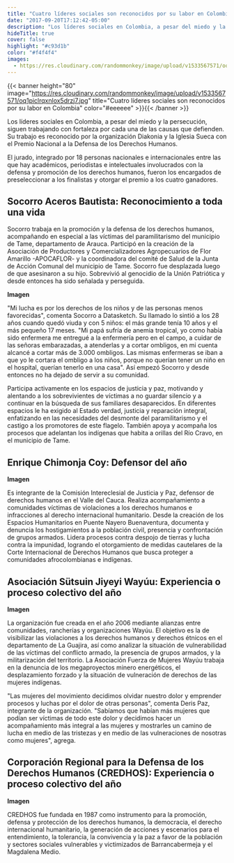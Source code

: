 ```yaml
---
title: "Cuatro líderes sociales son reconocidos por su labor en Colombia"
date: "2017-09-20T17:12:42-05:00"
description: "Los líderes sociales en Colombia, a pesar del miedo y la persecución, siguen trabajando con fortaleza por cada una de las causas que defienden. Su trabajo es reconocido por la organización Diakonia y la Iglesia Sueca con el Premio Nacional a la Defensa de los Derechos Humanos."
hideTitle: true
cover: false
highlight: "#c93d1b"
color: "#f4f4f4"
images:
  - https://res.cloudinary.com/randommonkey/image/upload/v1533567571/oq1piclrqxnlox5drzj7.jpg
---
```


{{< banner height="80" image="https://res.cloudinary.com/randommonkey/image/upload/v1533567571/oq1piclrqxnlox5drzj7.jpg" title="Cuatro líderes sociales son reconocidos por su labor en Colombia" color="#eeeeee" >}}{{< /banner >}}

Los líderes sociales en Colombia, a pesar del miedo y la persecución, siguen trabajando con fortaleza por cada una de las causas que defienden. Su trabajo es reconocido por la organización Diakonia y la Iglesia Sueca con el Premio Nacional a la Defensa de los Derechos Humanos.

El jurado, integrado por 18 personas nacionales e internacionales entre las que hay académicos, periodistas e intelectuales involucrados con la defensa y promoción de los derechos humanos, fueron los encargados de preseleccionar a los finalistas y otorgar el premio a los cuatro ganadores.

## Socorro Aceros Bautista: Reconocimiento a toda una vida

Socorro trabaja en la promoción y la defensa de los derechos humanos, acompañando en especial a las víctimas del paramilitarismo del municipio de Tame, departamento de Arauca. Participó en la creación de la Asociación de Productores y Comercializadores Agropecuarios de Flor Amarillo -APOCAFLOR- y la coordinadora del comité de Salud de la Junta de Acción Comunal del municipio de Tame. Socorro fue desplazada luego de que asesinaron a su hijo. Sobrevivió al genocidio de la Unión Patriótica y desde entonces ha sido señalada y perseguida.

**Imagen**

"Mi lucha es por los derechos de los niños y de las personas menos favorecidas", comenta Socorro a Datasketch. Su llamado lo sintió a los 28 años cuando quedó viuda y con 5 niños: el más grande tenía 10 años y el más pequeño 17 meses. "Mi papá sufría de anemia tropical, yo como había sido enfermera me entregué a la enfermería pero en el campo, a cuidar de las señoras embarazadas, a atenderlas y a cortar ombligos, en mi cuenta alcancé a cortar más de 3.000 ombligos. Las mismas enfermeras se iban a que yo le cortara el ombligo a los niños, porque no querían tener un niño en el hospital, querían tenerlo en una casa". Así empezó Socorro y desde entonces no ha dejado de servir a su comunidad.

Participa activamente en los espacios de justicia y paz, motivando y alentando a los sobrevivientes de víctimas a no guardar silencio y a continuar en la búsqueda de sus familiares desaparecidos. En diferentes espacios le ha exigido al Estado verdad, justicia y reparación integral, enfatizando en las necesidades del desmonte del paramilitarismo y el castigo a los promotores de este flagelo. También apoya y acompaña los procesos que adelantan los indígenas que habita a orillas del Río Cravo, en el municipio de Tame.

## Enrique Chimonja Coy: Defensor del año

**Imagen**

Es integrante de la Comisión Intereclesial de Justicia y Paz, defensor de derechos humanos en el Valle del Cauca. Realiza acompañamiento a comunidades víctimas de violaciones a los derechos humanos e infracciones al derecho internacional humanitario. Desde la creación de los Espacios Humanitarios en Puente Nayero Buenaventura, documenta y denuncia los hostigamientos a la población civil, presencia y confrontación de grupos armados. Lidera procesos contra despojo de tierras y lucha contra la impunidad, logrando el otorgamiento de medidas cautelares de la Corte Internacional de Derechos Humanos que busca proteger a comunidades afrocolombianas e indígenas.

## Asociación Sütsuin Jiyeyi Wayúu: Experiencia o proceso colectivo del año

**Imagen**

La organización fue creada en el año 2006 mediante alianzas entre comunidades, rancherías y organizaciones Wayúu. El objetivo es la de visibilizar las violaciones a los derechos humanos y derechos étnicos en el departamento de La Guajira, así como analizar la situación de vulnerabilidad de las víctimas del conflicto armado, la presencia de grupos armados, y la militarización del territorio. La Asociación Fuerza de Mujeres Wayúu trabaja en la denuncia de los megaproyectos minero energéticos, el desplazamiento forzado y la situación de vulneración de derechos de las mujeres indígenas.

"Las mujeres del movimiento decidimos olvidar nuestro dolor y emprender procesos y luchas por el dolor de otras personas", comenta Deris Paz, integrante de la organización. "Sabíamos que habían más mujeres que podían ser víctimas de todo este dolor y decidimos hacer un acompañamiento más integral a las mujeres y mostrarles un camino de lucha en medio de las tristezas y en medio de las vulneraciones de nosotras como mujeres", agrega.

## Corporación Regional para la Defensa de los Derechos Humanos (CREDHOS): Experiencia o proceso colectivo del año

**Imagen**

CREDHOS fue fundada en 1987 como instrumento para la promoción, defensa y protección de los derechos humanos, la democracia, el derecho internacional humanitario, la generación de acciones y escenarios para el entendimiento, la tolerancia, la convivencia y la paz a favor de la población y sectores sociales vulnerables y victimizados de Barrancabermeja y el Magdalena Medio.
